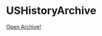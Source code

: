 # USHistoryArchive
[Open Archive!](https://data.apexfinity.gq/service/gateway/?url=https://discord.com/app)
